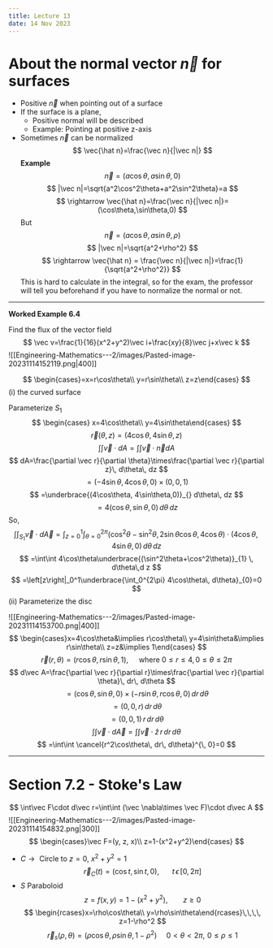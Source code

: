 ```yaml
---
title: Lecture 13
date: 14 Nov 2023
---
```

# About the normal vector $\vec n$ for surfaces
- Positive $\vec n$ when pointing out of a surface
- If the surface is a plane,
	- Positive normal will be described
	- Example: Pointing at positive z-axis
- Sometimes $\vec n$ can be normalized
$$
\vec{\hat n}=\frac{\vec n}{|\vec n|}
$$
**Example**
$$
\vec n=(a\cos\theta, a\sin\theta, 0)
$$
$$
|\vec n|=\sqrt{a^2\cos^2\theta+a^2\sin^2\theta}=a
$$
$$
\rightarrow \vec{\hat n}=\frac{\vec n}{|\vec n|}=(\cos\theta,\sin\theta,0)
$$
But
$$
\vec n=(a\cos\theta,a\sin\theta,\rho)
$$
$$
|\vec n|=\sqrt{a^2+\rho^2}
$$
$$
\rightarrow \vec{\hat n} = \frac{\vec n}{|\vec n|}=\frac{1}{\sqrt{a^2+\rho^2}}
$$
This is hard to calculate in the integral, so for the exam, the professor will tell you beforehand if you have to normalize the normal or not. 
___

**Worked Example 6.4**

Find the flux of the vector field
$$
\vec v=\frac{1}{16}(x^2+y^2)\vec i+\frac{xy}{8}\vec j+x\vec k
$$
![[Engineering-Mathematics---2/images/Pasted-image-20231114152119.png|400]]

$$
\begin{cases}=x=r\cos\theta\\ y=r\sin\theta\\ z=z\end{cases}
$$
(i) the curved surface

Parameterize $S_1$
$$
\begin{cases} x=4\cos\theta\\ y=4\sin\theta\end{cases}
$$
$$
\vec r(\theta, z)=(4\cos\theta, 4\sin\theta, z)
$$
$$
\int\int\vec v\cdot dA=\int\int\vec v\cdot \vec n dA
$$
$$
dA=\frac{\partial \vec r}{\partial \theta}\times\frac{\partial \vec r}{\partial z}\, d\theta\, dz
$$
$$
=(-4\sin\theta, 4\cos\theta, 0)\times(0,0,1)
$$
$$
=\underbrace{(4\cos\theta, 4\sin\theta,0)}_{} d\theta\, dz
$$
$$
=4(\cos\theta, \sin\theta, 0)\, d\theta\, dz
$$
So,
$$
\int\int_{S_1}\vec v\cdot d\vec A=\int_{z=0}^1\int_{\theta=0}^{2\pi}(\cos^2\theta-\sin^2\theta, 2\sin\theta\cos\theta, 4\cos\theta)\cdot (4\cos\theta, 4\sin\theta,0)\, d\theta\, dz
$$
$$
=\int\int 4\cos\theta\underbrace{(\sin^2\theta+\cos^2\theta)}_{1} \, d\theta\,d z
$$
$$
=\left[z\right|_0^1\underbrace{\int_0^{2\pi} 4\cos\theta\, d\theta}_{0}=0
$$
(ii) Parameterize the disc

![[Engineering-Mathematics---2/images/Pasted-image-20231114153700.png|400]]
$$
\begin{cases}x=4\cos\theta&\implies r\cos\theta\\ y=4\sin\theta&\implies r\sin\theta\\ z=z&\implies 1\end{cases}
$$
$$
\vec r(r,\theta)=(r\cos\theta, r\sin\theta,1),\,\,\,\,\,\,\,\,\, \text{where }0\le r\le 4,\, 0\le \theta\le 2\pi
$$
$$
d\vec A=\frac{\partial \vec r}{\partial r}\times\frac{\partial \vec r}{\partial \theta}\, dr\, d\theta
$$
$$
=(\cos\theta, \sin\theta,0)\times (-r\sin\theta, r\cos\theta, 0)\, dr\, d\theta
$$
$$
=(0,0,r)\, dr\, d\theta
$$
$$
=(0,0,1)\, r\, dr\, d\theta
$$
$$
\int\int \vec v\cdot d\vec A=\int\int\vec v\cdot \hat z\, r\, dr\, d\theta
$$
$$
=\int\int \cancel{r^2\cos\theta\, dr\, d\theta}^{\, 0}=0
$$
___
# Section 7.2 - Stoke's Law 
$$
\int\vec F\cdot d\vec r=\int\int (\vec \nabla\times \vec F)\cdot d\vec A
$$
![[Engineering-Mathematics---2/images/Pasted-image-20231114154832.png|300]]
$$
\begin{cases}\vec F=(y, z, x)\\ z=1-(x^2+y^2)\end{cases}
$$
- $C\rightarrow\text{ Circle to }z=0$, $x^2+y^2=1$
$$
\vec r_C(t)=(\cos t,\sin t,0),\,\,\,\,\,\,\,\,\,\,\, t\,\epsilon\,[0,2\pi]
$$
- $S$ Paraboloid
$$
z=f(x,y)=1-(x^2+y^2),\,\,\,\,\,\,\,\,\,\,\,\,\, z\ge 0
$$
$$
\begin{rcases}x=\rho\cos\theta\\ y=\rho\sin\theta\end{rcases}\,\,\,\, z=1-\rho^2
$$
$$
\vec r_s(\rho,\theta)=(\rho\cos\theta,\rho\sin\theta,1-\rho^2)\,\,\,\,\,\,\,\, 0<\theta<2\pi,\,\, 0\le\rho\le 1
$$



